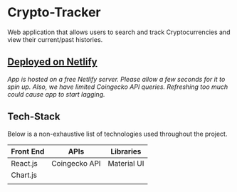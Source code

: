 # Crypto-Tracker

Web application that allows users to search and track Cryptocurrencies and view their current/past histories.

## <a href="https://stevens-crypto-tracker.netlify.app/"> Deployed on Netlify </a>
_App is hosted on a free Netlify server. Please allow a few seconds for it to spin up. Also, we have limited Coingecko API queries. Refreshing too much could cause app to start lagging._

## Tech-Stack

Below is a non-exhaustive list of technologies used throughout the project.

<table>
      <thead>
        <tr>
          <th>Front End</th>
          <th>APIs</th>
          <th>Libraries</th>
        </tr>
      </thead>
      <tbody>
            <tr>
              <td>React.js</td>
              <td>Coingecko API</td>
              <td>Material UI</td>
            </tr>
            <tr>
              <td>Chart.js</td>
              <td></td> 
              <td></td>
            </tr>
            <tr>
              <td></td>
              <td></td>
              <td></td>
            </tr>
      </tbody>
  </table>
